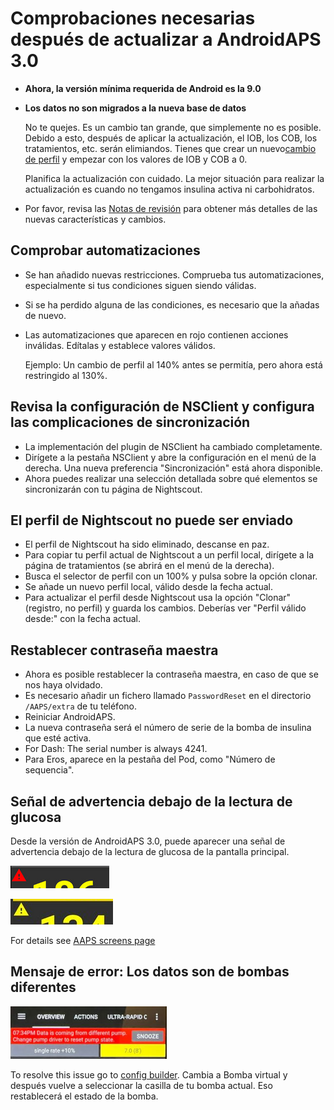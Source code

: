 # Comprobaciones necesarias después de actualizar a AndroidAPS 3.0

* **Ahora, la versión mínima requerida de Android es la 9.0**
* **Los datos no son migrados a la nueva base de datos**

  No te quejes. Es un cambio tan grande, que simplemente no es posible. Debido a esto, después de aplicar la actualización, el IOB, los COB, los tratamientos, etc. serán elimiandos. Tienes que crear un nuevo[cambio de perfil](../Usage/Profiles) y empezar con los valores de IOB y COB a 0.

  Planifica la actualización con cuidado. La mejor situación para realizar la actualización es cuando no tengamos insulina activa ni carbohidratos.

* Por favor, revisa las [Notas de revisión](../Installing-AndroidAPS/Releasenotes) para obtener más detalles de las nuevas características y cambios.


## Comprobar automatizaciones

* Se han añadido nuevas restricciones. Comprueba tus automatizaciones, especialmente si tus condiciones siguen siendo válidas.
* Si se ha perdido alguna de las condiciones, es necesario que la añadas de nuevo.
* Las automatizaciones que aparecen en rojo contienen acciones inválidas. Edítalas y establece valores válidos.

  Ejemplo: Un cambio de perfil al 140% antes se permitía, pero ahora está restringido al 130%.

## Revisa la configuración de NSClient y configura las complicaciones de sincronización

* La implementación del plugin de NSClient ha cambiado completamente.
* Dirígete a la pestaña NSClient y abre la configuración en el menú de la derecha. Una nueva preferencia "Sincronización" está ahora disponible.
* Ahora puedes realizar una selección detallada sobre qué elementos se sincronizarán con tu página de Nightscout.

## El perfil de Nightscout no puede ser enviado
* El perfil de Nightscout ha sido eliminado, descanse en paz.
* Para copiar tu perfil actual de Nightscout a un perfil local, dirígete a la página de tratamientos (se abrirá en el menú de la derecha).
* Busca el selector de perfil con un 100% y pulsa sobre la opción clonar.
* Se añade un nuevo perfil local, válido desde la fecha actual.
* Para actualizar el perfil desde Nightscout usa la opción "Clonar" (registro, no perfil) y guarda los cambios. Deberías ver "Perfil válido desde:" con la fecha actual.

## Restablecer contraseña maestra
* Ahora es posible restablecer la contraseña maestra, en caso de que se nos haya olvidado.
* Es necesario añadir un fichero llamado `PasswordReset` en el directorio `/AAPS/extra` de tu teléfono.
* Reiniciar AndroidAPS.
* La nueva contraseña será el número de serie de la bomba de insulina que esté activa.
* For Dash: The serial number is always 4241.
* Para Eros, aparece en la pestaña del Pod, como "Número de sequencia".

## Señal de advertencia debajo de la lectura de glucosa

Desde la versión de AndroidAPS 3.0, puede aparecer una señal de advertencia debajo de la lectura de glucosa de la pantalla principal.

  ![Triángulo de adverntencia de glucosa en rojo](../images/bg_warn_red.png)

  ![Triángulo de adverntencia de glucosa en amarillo](../images/bg_warn_yellow.png)

For details see [AAPS screens page](Screenshots-bg-warning-sign)


## Mensaje de error: Los datos son de bombas diferentes

   ![Mensaje de error: Los datos son de bombas diferentes](../images/Screen_DifferentPump.png)

To resolve this issue go to [config builder](Config-Builder-pump). Cambia a Bomba virtual y después vuelve a seleccionar la casilla de tu bomba actual. Eso restablecerá el estado de la bomba.
